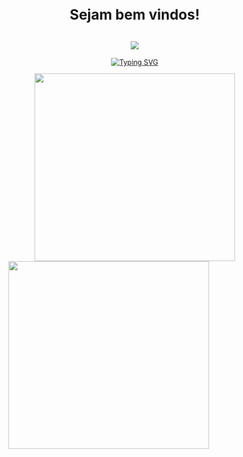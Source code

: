 <body>
<h1 align="center"> Sejam bem vindos! </h1>
<br>
<div align="center">
<img src="https://i.imgur.com/jws59v2.gif">
</div>
<br>
</div>
<div align="center"
     
[![Typing SVG](https://readme-typing-svg.herokuapp.com?font=Source+Serif+Pro&color=%23FC1161&duration=1500&multiline=true&height=175&lines=%E2%80%A2+Oi%2C+eu+sou+o+Henrique!;%E2%80%A2+Idade+%3A+23+anos;%E2%80%A2+Estudo%3A++F%C3%ADsica;%E2%80%A2+Pronomes%3A+ele+%2F+dele;%E2%80%A2+Pa%C3%ADs%3A+Brasil;%E2%80%A2+Idiomas%3A+Portugu%C3%AAs+%2F+Ingl%C3%AAs)](https://git.io/typing-svg)
<br>  


    
<p float="left">
  <img src="https://lastfm.freetls.fastly.net/i/u/ar0/33230688f0c34fa6cf8ac7725ba3b376.gif" width="400px" height="374px" />
  <img src="https://i.imgur.com/Kt4JMBj.gif" align="left"" width="400px" height="374px" /> 
</p>
                                                                                       
